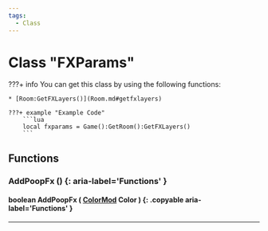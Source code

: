 ```yaml
---
tags:
  - Class
---
```

# Class "FXParams"

???+ info
    You can get this class by using the following functions:

    * [Room:GetFXLayers()](Room.md#getfxlayers)

    ???+ example "Example Code"
        ```lua
        local fxparams = Game():GetRoom():GetFXLayers()
        ```

## Functions

### AddPoopFx () {: aria-label='Functions' }
#### boolean AddPoopFx ( [ColorMod](ColorModifier.md) Color ) {: .copyable aria-label='Functions' }

___